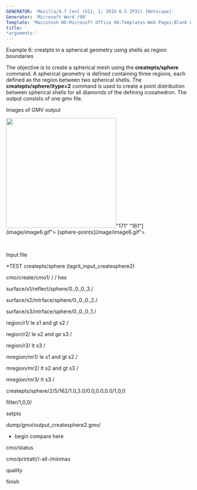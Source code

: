 ```yaml
---
GENERATOR: 'Mozilla/4.7 [en] (X11; I; IRIX 6.5 IP32) [Netscape]'
Generator: 'Microsoft Word /98'
Template: 'Macintosh HD:Microsoft Office 98:Templates:Web Pages:Blank Web Page'
title: '
*arguments:'
---
```


 Example 6: creatpts in a spherical geometry using shells as region
 boundaries

  The objective is to create a spherical mesh using the
  **createpts/sphere** command.
  A spherical geometry is defined containing three regions, each
  defined as the region between two spherical shells. The
  **createpts/sphere/itype=2** command is used to create a point
  distribution between spherical shells for all diamonds of the
  defining icosahedron. The output consists of one gmv file.

 

 Images of GMV output

  <img height="300" width="300" src="https://lanl.github.io/LaGriT/assets/images/image6tn.gif">"171"
  "161"](image/image6.gif"> [sphere-points](image/image6.gif">

 

  

 Input file

 
*TEST createpts/sphere (lagrit\_input\_createsphere2)

 cmo/create/cmo1/ / / hex

 surface/s1/reflect/sphere/0.,0.,0.,3./

 surface/s2/intrface/sphere/0.,0.,0.,2./

 surface/s3/intrface/sphere/0.,0.,0.,1./

 region/r1/ le s1 and gt s2 /

 region/r2/ le s2 and ge s3 /

 region/r3/ lt s3 /

 mregion/mr1/ le s1 and gt s2 /

 mregion/mr2/ lt s2 and gt s3 /

 mregion/mr3/ lt s3 /

 createpts/sphere/2/5/162/1.0,3.0/0.0,0.0,0.0/1,0,0

 filter/1,0,0/

 setpts

 dump/gmv/output\_createsphere2.gmv/

 
* begin compare here

 cmo/status

 cmo/printatt//-all-/minmax

 quality

 finish
